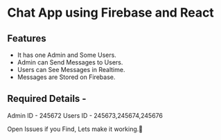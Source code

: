# Chat App using Firebase and React


## Features
- It has one Admin and Some Users.
- Admin can Send Messages to Users.
- Users can See Messages in Realtime.
- Messages are Stored on Firebase.




## Required Details -

Admin ID - 245672
Users ID - 245673,245674,245676


Open Issues if you Find, Lets make it working.🚀
